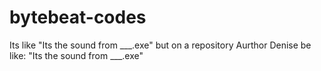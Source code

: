 # bytebeat-codes

Its like "Its the sound from ___.exe" but on a repository
Aurthor Denise be like: "Its the sound from ___.exe" 

